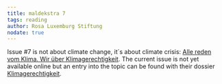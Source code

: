 ```yaml
---
title: maldekstra 7
tags: reading
author: Rosa Luxemburg Stiftung
nodate: true
---
```

Issue #7 is not about climate change, it´s about climate crisis: [Alle reden vom Klima. Wir über Klimagerechtigkeit](https://www.rosalux.de/publikationen/maldekstra). The current issue is not yet available online but an entry into the topic can be found with their dossier [Klimagerechtigkeit](https://www.rosalux.de/dossiers/klimagerechtigkeit).